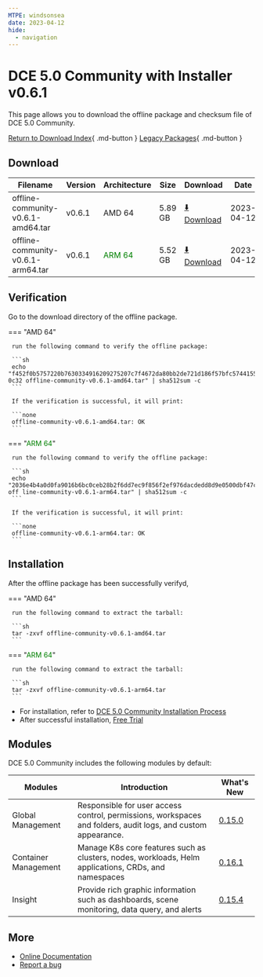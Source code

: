 ```yaml
---
MTPE: windsonsea
date: 2023-04-12
hide:
  - navigation
---
```


# DCE 5.0 Community with Installer v0.6.1

This page allows you to download the offline package and checksum file of DCE 5.0 Community.

[Return to Download Index](../index.md){ .md-button }
[Legacy Packages](./dce5-installer-history.md){ .md-button }

## Download

| Filename | Version | Architecture | Size | Download | Date |
| -------- | ------- | ------------ | --------- | -------- | ----------- |
| offline-community-v0.6.1-amd64.tar | v0.6.1 | AMD 64 | 5.89 GB | [:arrow_down: Download](https://qiniu-download-public.daocloud.io/DaoCloud_Enterprise/dce5/offline-community-v0.6.1-amd64.tar) | 2023-04-12 |
| offline-community-v0.6.1-arm64.tar | v0.6.1 | <font color="green">ARM 64</font> | 5.52 GB | [:arrow_down: Download](https://qiniu-download-public.daocloud.io/DaoCloud_Enterprise/dce5/offline-community-v0.6.1-arm64.tar) | 2023-04-12 |

## Verification

Go to the download directory of the offline package.

=== "AMD 64"

     run the following command to verify the offline package:

     ```sh
     echo "f452f0b5757220b7630334916209275207c7f4672da80bb2de721d186f57bfc5744155a514a88f0271ec9a02f90f831baa4bcb32fd3b169d0255773916f1 0c32 offline-community-v0.6.1-amd64.tar" | sha512sum -c
     ```

     If the verification is successful, it will print:

     ```none
     offline-community-v0.6.1-amd64.tar: OK
     ```

=== "<font color="green">ARM 64</font>"

     run the following command to verify the offline package:

     ```sh
     echo "2036e4b4a0d0fa9016b6bc0ceb28b2f6dd7ec9f856f2ef976dacdedd8d9e0500dbf47c7f070d70954fc9a3fd6adf060e550cf52a2343443531c85493e308de9f off line-community-v0.6.1-arm64.tar" | sha512sum -c
     ```

     If the verification is successful, it will print:

     ```none
     offline-community-v0.6.1-arm64.tar: OK
     ```

## Installation

After the offline package has been successfully verifyd,

=== "AMD 64"

     run the following command to extract the tarball:

     ```sh
     tar -zxvf offline-community-v0.6.1-amd64.tar
     ```

=== "<font color="green">ARM 64</font>"

     run the following command to extract the tarball:

     ```sh
     tar -zxvf offline-community-v0.6.1-arm64.tar
     ```

- For installation, refer to [DCE 5.0 Community Installation Process](../../install/community/k8s/online.md#_2)
- After successful installation, [Free Trial](../../dce/license0.md)

## Modules

DCE 5.0 Community includes the following modules by default:

| Modules | Introduction | What's New |
| -------- | ----------- | ---------- |
| Global Management | Responsible for user access control, permissions, workspaces and folders, audit logs, and custom appearance. | [0.15.0](../../ghippo/intro/release-notes.md#v0150) |
| Container Management | Manage K8s core features such as clusters, nodes, workloads, Helm applications, CRDs, and namespaces | [0.16.1](../../kpanda/intro/release-notes.md#v0160) |
| Insight | Provide rich graphic information such as dashboards, scene monitoring, data query, and alerts | [0.15.4](../../insight/intro/release-notes.md#v0154) |

## More

- [Online Documentation](../../dce/index.md)
- [Report a bug](https://github.com/DaoCloud/DaoCloud-docs/issues)